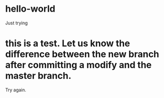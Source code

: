 # hello-world
Just trying

# this is a test. Let us know the difference between the new branch after committing a modify and the master branch.
Try again.
